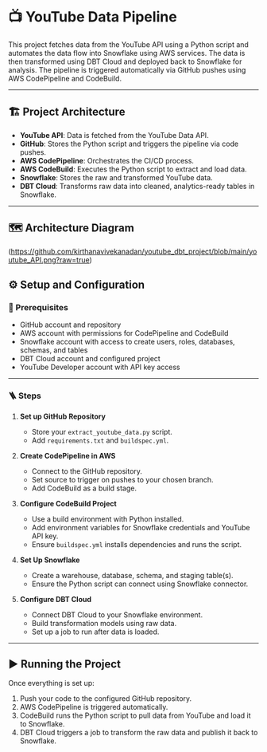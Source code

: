 
# 📺 YouTube Data Pipeline

This project fetches data from the YouTube API using a Python script and automates the data flow into Snowflake using AWS services. The data is then transformed using DBT Cloud and deployed back to Snowflake for analysis. The pipeline is triggered automatically via GitHub pushes using AWS CodePipeline and CodeBuild.

---

## 🏗️ Project Architecture

- **YouTube API**: Data is fetched from the YouTube Data API.
- **GitHub**: Stores the Python script and triggers the pipeline via code pushes.
- **AWS CodePipeline**: Orchestrates the CI/CD process.
- **AWS CodeBuild**: Executes the Python script to extract and load data.
- **Snowflake**: Stores the raw and transformed YouTube data.
- **DBT Cloud**: Transforms raw data into cleaned, analytics-ready tables in Snowflake.

---

## 🗺️ Architecture Diagram
(https://github.com/kirthanavivekanadan/youtube_dbt_project/blob/main/youtube_API.png?raw=true)

## ⚙️ Setup and Configuration

### 🔑 Prerequisites

- GitHub account and repository
- AWS account with permissions for CodePipeline and CodeBuild
- Snowflake account with access to create users, roles, databases, schemas, and tables
- DBT Cloud account and configured project
- YouTube Developer account with API key access

---

### 🪜 Steps

1. **Set up GitHub Repository**
   - Store your `extract_youtube_data.py` script.
   - Add `requirements.txt` and `buildspec.yml`.

2. **Create CodePipeline in AWS**
   - Connect to the GitHub repository.
   - Set source to trigger on pushes to your chosen branch.
   - Add CodeBuild as a build stage.

3. **Configure CodeBuild Project**
   - Use a build environment with Python installed.
   - Add environment variables for Snowflake credentials and YouTube API key.
   - Ensure `buildspec.yml` installs dependencies and runs the script.

4. **Set Up Snowflake**
   - Create a warehouse, database, schema, and staging table(s).
   - Ensure the Python script can connect using Snowflake connector.

5. **Configure DBT Cloud**
   - Connect DBT Cloud to your Snowflake environment.
   - Build transformation models using raw data.
   - Set up a job to run after data is loaded.

---

## ▶️ Running the Project

Once everything is set up:

1. Push your code to the configured GitHub repository.
2. AWS CodePipeline is triggered automatically.
3. CodeBuild runs the Python script to pull data from YouTube and load it to Snowflake.
4. DBT Cloud triggers a job to transform the raw data and publish it back to Snowflake.
